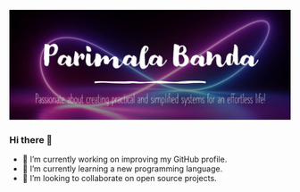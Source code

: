 ![Screenshot](Header.JPG)


### Hi there 👋

- 🔭 I’m currently working on improving my GitHub profile.
- 🌱 I’m currently learning a new programming language.
- 👯 I’m looking to collaborate on open source projects.


